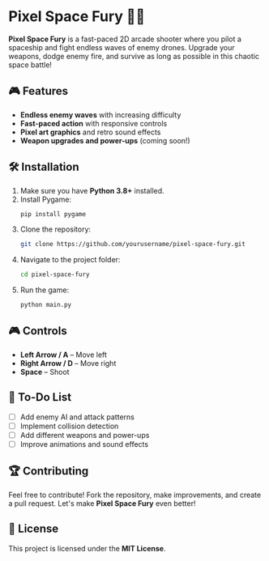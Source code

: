 # Pixel Space Fury 🚀🔥

**Pixel Space Fury** is a fast-paced 2D arcade shooter where you pilot a spaceship and fight endless waves of enemy drones. Upgrade your weapons, dodge enemy fire, and survive as long as possible in this chaotic space battle!

## 🎮 Features
- **Endless enemy waves** with increasing difficulty
- **Fast-paced action** with responsive controls
- **Pixel art graphics** and retro sound effects
- **Weapon upgrades and power-ups** (coming soon!)

## 🛠 Installation
1. Make sure you have **Python 3.8+** installed.
2. Install Pygame:
   ```sh 
   pip install pygame
   ```    
3. Clone the repository:   
   ```sh
   git clone https://github.com/yourusername/pixel-space-fury.git
   ```
4. Navigate to the project folder:
   ```sh
   cd pixel-space-fury
   ```
5. Run the game:
   ```sh
   python main.py
   ```

## 🎮 Controls
- **Left Arrow / A** – Move left
- **Right Arrow / D** – Move right
- **Space** – Shoot

## 🚀 To-Do List
- [ ] Add enemy AI and attack patterns
- [ ] Implement collision detection
- [ ] Add different weapons and power-ups
- [ ] Improve animations and sound effects

## 🏆 Contributing
Feel free to contribute! Fork the repository, make improvements, and create a pull request. Let's make **Pixel Space Fury** even better!

## 📜 License
This project is licensed under the **MIT License**.

